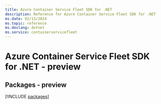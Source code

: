 ```yaml
---
title: Azure Container Service Fleet SDK for .NET
description: Reference for Azure Container Service Fleet SDK for .NET
ms.date: 02/13/2024
ms.topic: reference
ms.devlang: dotnet
ms.service: containerservicefleet
---
```

# Azure Container Service Fleet SDK for .NET - preview
## Packages - preview
[!INCLUDE [packages](container-service-fleet-index.md)]